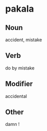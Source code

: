 pakala
===

Noun
---

accident, mistake

Verb
---

do by mistake

Modifier
---

accidental

Other
---

damn !